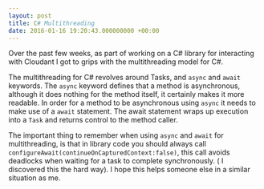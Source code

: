 ```yaml
---
layout: post
title: C# Multithreading
date: 2016-01-16 19:20:43.000000000 +00:00
---
```

Over the past few weeks, as part of working on a C# library for interacting with Cloudant I got to grips with the multithreading model for C#. 

The multithreading for C# revolves around Tasks, and `async` and `await` keywords. The `async` keyword defines that a method is asynchronous, although it does nothing for the method itself, it certainly makes it more readable. In order for a method to be asynchronous using `async` it needs to make use of a `await` statement. The await statement wraps up execution into a `Task` and returns control to the method caller.

The important thing to remember when using `async` and `await` for multithreading, is that in library code you should always call `configureAwait(continueOnCapturedContext:false)`, this call avoids deadlocks when waiting for a task to complete synchronously. ( I discovered this the hard way). I hope this helps someone else in a similar situation as me.

